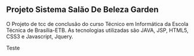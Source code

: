 ## Projeto Sistema Salão De Beleza Garden 

O Projeto de tcc de conclusão do curso Técnico em Informática da Escola Técnica de Brasília-ETB. 
As tecnologias utilizadas são JAVA, JSP, HTML5, CSS3 e Javascript, Jquery.

Teste

